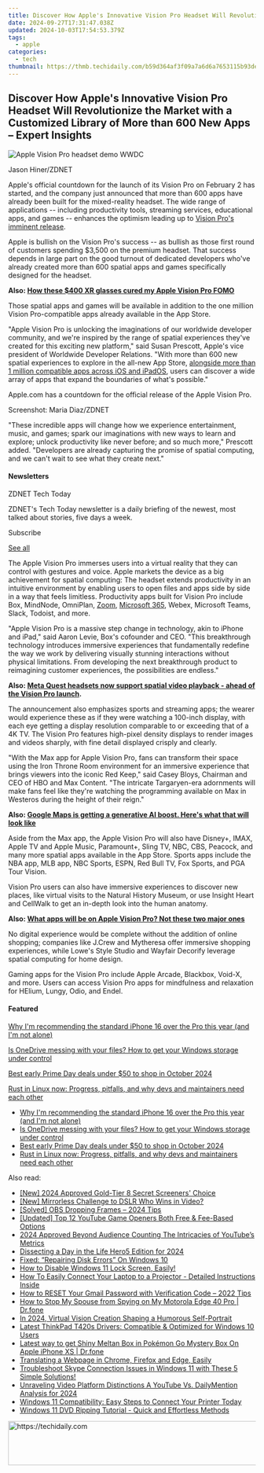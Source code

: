 ```yaml
---
title: Discover How Apple's Innovative Vision Pro Headset Will Revolutionize the Market with a Customized Library of More than 600 New Apps – Expert Insights
date: 2024-09-27T17:31:47.038Z
updated: 2024-10-03T17:54:53.379Z
tags:
  - apple
categories:
  - tech
thumbnail: https://thmb.techidaily.com/b59d364af3f09a7a6d6a7653115b93ded9b0954f81995086020a4612472b77ff.png
---
```


## Discover How Apple's Innovative Vision Pro Headset Will Revolutionize the Market with a Customized Library of More than 600 New Apps – Expert Insights

![Apple Vision Pro headset demo WWDC](https://www.zdnet.com/a/img/resize/e39870cc9ab7a9e7405c55b5137cfdbeaa9124df/2023/06/05/205b8231-4557-40dc-99c9-aaf77a8fce56/img-8793.jpg?auto=webp&width=1280)

Jason Hiner/ZDNET

Apple's official countdown for the launch of its Vision Pro on February 2 has started, and the company just announced that more than 600 apps have already been built for the mixed-reality headset. The wide range of applications -- including productivity tools, streaming services, educational apps, and games -- enhances the optimism leading up to [Vision Pro's imminent release](https://apple.sjv.io/c/159047/435031/7613?&sharedid=zdnet&partnerpropertyid=1980086&u=https%3A%2F%2Fwww.apple.com%2Fshop%2Fbuy-vision%2Fapple-vision-pro&subId1=zd-%5F%5FCOM%5FCLICK%5FID%5F%5F-dtp).

Apple is bullish on the Vision Pro's success -- as bullish as those first round of customers spending $3,500 on the premium headset. That success depends in large part on the good turnout of dedicated developers who've already created more than 600 spatial apps and games specifically designed for the headset. 

**Also: [How these $400 XR glasses cured my Apple Vision Pro FOMO](https://www.zdnet.com/article/how-these-400-xr-glasses-cured-my-apple-vision-pro-fomo/)**

Those spatial apps and games will be available in addition to the one million Vision Pro-compatible apps already available in the App Store. 

"Apple Vision Pro is unlocking the imaginations of our worldwide developer community, and we're inspired by the range of spatial experiences they've created for this exciting new platform," said Susan Prescott, Apple's vice president of Worldwide Developer Relations. "With more than 600 new spatial experiences to explore in the all-new App Store, [alongside more than 1 million compatible apps across iOS and iPadOS](https://www.zdnet.com/article/iphone-and-ipad-apps-will-be-in-vision-pro-app-store-by-default/), users can discover a wide array of apps that expand the boundaries of what's possible."

Apple.com has a countdown for the official release of the Apple Vision Pro.

Screenshot: Maria Diaz/ZDNET

"These incredible apps will change how we experience entertainment, music, and games; spark our imaginations with new ways to learn and explore; unlock productivity like never before; and so much more," Prescott added. "Developers are already capturing the promise of spatial computing, and we can't wait to see what they create next."

#### Newsletters

ZDNET Tech Today

ZDNET's Tech Today newsletter is a daily briefing of the newest, most talked about stories, five days a week.

 Subscribe

[See all](https://www.zdnet.com/newsletters/)

The Apple Vision Pro immerses users into a virtual reality that they can control with gestures and voice. Apple markets the device as a big achievement for spatial computing: The headset extends productivity in an intuitive environment by enabling users to open files and apps side by side in a way that feels limitless. Productivity apps built for Vision Pro include Box, MindNode, OmniPlan, [Zoom](https://www.zdnet.com/article/zoom-is-coming-to-the-vision-pro-headset-and-your-meetings-could-get-weird/), [Microsoft 365](https://www.zdnet.com/article/apples-vision-pro-to-get-word-excel-and-other-microsoft-365-apps-at-launch/), Webex, Microsoft Teams, Slack, Todoist, and more.

"Apple Vision Pro is a massive step change in technology, akin to iPhone and iPad," said Aaron Levie, Box's cofounder and CEO. "This breakthrough technology introduces immersive experiences that fundamentally redefine the way we work by delivering visually stunning interactions without physical limitations. From developing the next breakthrough product to reimagining customer experiences, the possibilities are endless." 

**Also: [Meta Quest headsets now support spatial video playback - ahead of the Vision Pro launch](https://www.zdnet.com/article/meta-quest-headsets-now-support-spatial-video-playback-ahead-of-vision-pro-launch/).**

The announcement also emphasizes sports and streaming apps; the wearer would experience these as if they were watching a 100-inch display, with each eye getting a display resolution comparable to or exceeding that of a 4K TV. The Vision Pro features high-pixel density displays to render images and videos sharply, with fine detail displayed crisply and clearly. 

"With the Max app for Apple Vision Pro, fans can transform their space using the Iron Throne Room environment for an immersive experience that brings viewers into the iconic Red Keep," said Casey Bloys, Chairman and CEO of HBO and Max Content. "The intricate Targaryen-era adornments will make fans feel like they're watching the programming available on Max in Westeros during the height of their reign." 

**Also: [Google Maps is getting a generative AI boost. Here's what that will look like](https://www.zdnet.com/article/google-maps-is-getting-a-generative-ai-boost-heres-what-that-will-look-like/)**

Aside from the Max app, the Apple Vision Pro will also have Disney+, IMAX, Apple TV and Apple Music, Paramount+, Sling TV, NBC, CBS, Peacock, and many more spatial apps available in the App Store. Sports apps include the NBA app, MLB app, NBC Sports, ESPN, Red Bull TV, Fox Sports, and PGA Tour Vision.

Vision Pro users can also have immersive experiences to discover new places, like virtual visits to the Natural History Museum, or use Insight Heart and CellWalk to get an in-depth look into the human anatomy. 

**Also: [What apps will be on Apple Vision Pro? Not these two major ones](https://www.zdnet.com/article/what-apps-will-be-on-apple-vision-pro-not-these-two-major-ones/)**

No digital experience would be complete without the addition of online shopping; companies like J.Crew and Mytheresa offer immersive shopping experiences, while Lowe's Style Studio and Wayfair Decorify leverage spatial computing for home design. 

Gaming apps for the Vision Pro include Apple Arcade, Blackbox, Void-X, and more. Users can access Vision Pro apps for mindfulness and relaxation for HElium, Lungy, Odio, and Endel. 

#### Featured

[Why I'm recommending the standard iPhone 16 over the Pro this year (and I'm not alone)](https://www.zdnet.com/article/why-im-recommending-the-standard-iphone-16-over-the-pro-this-year-and-im-not-alone/ "Why I'm recommending the standard iPhone 16 over the Pro this year (and I'm not alone)")

[Is OneDrive messing with your files? How to get your Windows storage under control](https://www.zdnet.com/article/is-onedrive-messing-with-your-files-how-to-get-your-windows-storage-under-control/ "Is OneDrive messing with your files? How to get your Windows storage under control")

[Best early Prime Day deals under $50 to shop in October 2024](https://www.zdnet.com/article/best-early-prime-day-deals-under-50/ "Best early Prime Day deals under $50 to shop in October 2024")

[Rust in Linux now: Progress, pitfalls, and why devs and maintainers need each other](https://www.zdnet.com/article/rust-in-linux-now-progress-pitfalls-and-why-devs-and-maintainers-need-each-other/ "Rust in Linux now: Progress, pitfalls, and why devs and maintainers need each other")

* [Why I'm recommending the standard iPhone 16 over the Pro this year (and I'm not alone)](https://www.zdnet.com/article/why-im-recommending-the-standard-iphone-16-over-the-pro-this-year-and-im-not-alone/ "Why I'm recommending the standard iPhone 16 over the Pro this year (and I'm not alone)")
* [Is OneDrive messing with your files? How to get your Windows storage under control](https://www.zdnet.com/article/is-onedrive-messing-with-your-files-how-to-get-your-windows-storage-under-control/ "Is OneDrive messing with your files? How to get your Windows storage under control")
* [Best early Prime Day deals under $50 to shop in October 2024](https://www.zdnet.com/article/best-early-prime-day-deals-under-50/ "Best early Prime Day deals under $50 to shop in October 2024")
* [Rust in Linux now: Progress, pitfalls, and why devs and maintainers need each other](https://www.zdnet.com/article/rust-in-linux-now-progress-pitfalls-and-why-devs-and-maintainers-need-each-other/ "Rust in Linux now: Progress, pitfalls, and why devs and maintainers need each other")

<ins class="adsbygoogle"
     style="display:block"
     data-ad-format="autorelaxed"
     data-ad-client="ca-pub-7571918770474297"
     data-ad-slot="1223367746"></ins>

<ins class="adsbygoogle"
     style="display:block"
     data-ad-client="ca-pub-7571918770474297"
     data-ad-slot="8358498916"
     data-ad-format="auto"
     data-full-width-responsive="true"></ins>

<span class="atpl-alsoreadstyle">Also read:</span>
<div><ul>
<li><a href="https://facebook-clips.techidaily.com/new-2024-approved-gold-tier-8-secret-screeners-choice/"><u>[New] 2024 Approved Gold-Tier 8 Secret Screeners' Choice</u></a></li>
<li><a href="https://youtube-help.techidaily.com/new-mirrorless-challenge-to-dslr-who-wins-in-video/"><u>[New] Mirrorless Challenge to DSLR Who Wins in Video?</u></a></li>
<li><a href="https://tech-savvy.techidaily.com/1723808327852-solved-obs-dropping-frames-2024-tips/"><u>[Solved] OBS Dropping Frames – 2024 Tips</u></a></li>
<li><a href="https://facebook-video-share.techidaily.com/updated-top-12-youtube-game-openers-both-free-and-fee-based-options/"><u>[Updated] Top 12 YouTube Game Openers Both Free & Fee-Based Options</u></a></li>
<li><a href="https://youtube-video-recordings.techidaily.com/2024-approved-beyond-audience-counting-the-intricacies-of-youtubes-metrics/"><u>2024 Approved Beyond Audience Counting The Intricacies of YouTube’s Metrics</u></a></li>
<li><a href="https://article-helps.techidaily.com/dissecting-a-day-in-the-life-hero5-edition-for-2024/"><u>Dissecting a Day in the Life Hero5 Edition for 2024</u></a></li>
<li><a href="https://tech-savvy.techidaily.com/1723808286441-fixed-repairing-disk-errors-on-windows-10/"><u>Fixed: “Repairing Disk Errors” On Windows 10</u></a></li>
<li><a href="https://tech-savvy.techidaily.com/1723808054127-how-to-disable-windows-11-lock-screen-easily/"><u>How to Disable Windows 11 Lock Screen, Easily!</u></a></li>
<li><a href="https://tech-savvy.techidaily.com/1723807932393-how-to-easily-connect-your-laptop-to-a-projector-detailed-instructions-inside/"><u>How To Easily Connect Your Laptop to a Projector - Detailed Instructions Inside</u></a></li>
<li><a href="https://tech-savvy.techidaily.com/1723808291798-how-to-reset-your-gmail-password-with-verification-code-2022-tips/"><u>How to RESET Your Gmail Password with Verification Code – 2022 Tips</u></a></li>
<li><a href="https://change-location.techidaily.com/how-to-stop-my-spouse-from-spying-on-my-motorola-edge-40-pro-drfone-by-drfone-virtual-android/"><u>How to Stop My Spouse from Spying on My Motorola Edge 40 Pro | Dr.fone</u></a></li>
<li><a href="https://facebook-videos.techidaily.com/in-2024-virtual-vision-creation-shaping-a-humorous-self-portrait/"><u>In 2024, Virtual Vision Creation Shaping a Humorous Self-Portrait</u></a></li>
<li><a href="https://win-dash.techidaily.com/latest-thinkpad-t420s-drivers-compatible-and-optimized-for-windows-10-users/"><u>Latest ThinkPad T420s Drivers: Compatible & Optimized for Windows 10 Users</u></a></li>
<li><a href="https://ios-pokemon-go.techidaily.com/latest-way-to-get-shiny-meltan-box-in-pokemon-go-mystery-box-on-apple-iphone-xs-drfone-by-drfone-virtual-ios/"><u>Latest way to get Shiny Meltan Box in Pokémon Go Mystery Box On Apple iPhone XS | Dr.fone</u></a></li>
<li><a href="https://tech-savvy.techidaily.com/1723808121200-translating-a-webpage-in-chrome-firefox-and-edge-easily/"><u>Translating a Webpage in Chrome, Firefox and Edge, Easily</u></a></li>
<li><a href="https://tech-savvy.techidaily.com/1723808279932-troubleshoot-skype-connection-issues-in-windows-11-with-these-5-simple-solutions/"><u>Troubleshoot Skype Connection Issues in Windows 11 with These 5 Simple Solutions!</u></a></li>
<li><a href="https://facebook-video-footage.techidaily.com/unraveling-video-platform-distinctions-a-youtube-vs-dailymention-analysis-for-2024/"><u>Unraveling Video Platform Distinctions A YouTube Vs. DailyMention Analysis for 2024</u></a></li>
<li><a href="https://tech-savvy.techidaily.com/1723808348973-windows-11-compatibility-easy-steps-to-connect-your-printer-today/"><u>Windows 11 Compatibility: Easy Steps to Connect Your Printer Today</u></a></li>
<li><a href="https://tech-savvy.techidaily.com/1723808095035-windows-11-dvd-ripping-tutorial-quick-and-effortless-methods/"><u>Windows 11 DVD Ripping Tutorial - Quick and Effortless Methods</u></a></li>
</ul></div>

<!-- affiliate ads begin -->
<a href="https://ursime.pxf.io/c/5597632/2136536/16384" target="_top" id="2136536">
  <img src="//a.impactradius-go.com/display-ad/16384-2136536" border="0" alt="https://techidaily.com" width="728" height="90"/>
</a>
<img height="0" width="0" src="https://ursime.pxf.io/i/5597632/2136536/16384" style="position:absolute;visibility:hidden;" border="0" />
<!-- affiliate ads end -->

